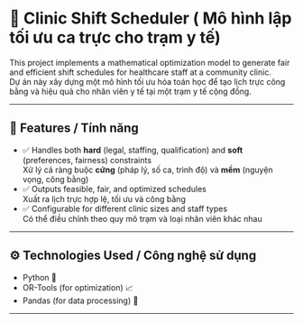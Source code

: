 # 🏥 Clinic Shift Scheduler ( Mô hình lập tối ưu ca trực cho trạm y tế)

This project implements a mathematical optimization model to generate fair and efficient shift schedules for healthcare staff at a community clinic.  
Dự án này xây dựng một mô hình tối ưu hóa toán học để tạo lịch trực công bằng và hiệu quả cho nhân viên y tế tại một trạm y tế cộng đồng.

---

## 📌 Features / Tính năng

- ✅ Handles both **hard** (legal, staffing, qualification) and **soft** (preferences, fairness) constraints  
  Xử lý cả ràng buộc **cứng** (pháp lý, số ca, trình độ) và **mềm** (nguyện vọng, công bằng)
- ✅ Outputs feasible, fair, and optimized schedules  
  Xuất ra lịch trực hợp lệ, tối ưu và công bằng
- ✅ Configurable for different clinic sizes and staff types  
  Có thể điều chỉnh theo quy mô trạm và loại nhân viên khác nhau

---

## ⚙️ Technologies Used / Công nghệ sử dụng

- Python 🐍
- OR-Tools (for optimization) 📈
- Pandas (for data processing) 🧮

---

